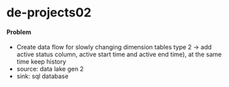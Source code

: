# de-projects02
#### Problem
- Create data flow for slowly changing dimension tables type 2 -> add active status column, active start time and active end time), at the same time keep history
- source: data lake gen 2
- sink: sql database
